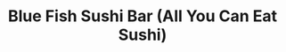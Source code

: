 ---
layout: place
title: "Blue Fish Sushi Bar (All You Can Eat Sushi)"
permalink: /utah/south-jordan/blue-fish-sushi-bar-all-you-can-eat-sushi.html
stateAbbr: UT
stateName: Utah
cityName: South Jordan
seo:
  name: "Blue Fish Sushi Bar (All You Can Eat Sushi)"
  type: Restaurant
  links: https://www.bluefishutah.com/
description: "Blue Fish Sushi Bar (All You Can Eat Sushi) serves delicious sushi in South Jordan, Utah. Try fresh Japanese dishes for a great dining experience. "
place_id: ChIJUwnNgJaFUocR29LYLBIbM3g
photos:
  - name: >-
      places/ChIJUwnNgJaFUocR29LYLBIbM3g/photos/AeeoHcJkD_PvYhNqu4HD5aIYxH9lBM7qGkl7CplXN9GLi-RWL3Fu85w-ycyo_2pLv7ufFCmr9nEnbcQDdI-tw-uNSNKWzftd8IFcHi33pUZ797JBSxudX988uTSFMUbMCh6LjkEOqyyXCbx0vG9Scnb_pI6ZPDuFxZrMJ_QxaZs7X261qc3N1Uv7ULbXj5-4a8DrV-rAoMK1Db5CMpf4gN8EcDP3UqqDjRI3AREBW2Fnvv2rkv-yllUelTWrHhDhXXPI7L8D3smlc3DqHljEOQ91XLWgLUJQed73S7NyPbEInI0DRQ
    widthPx: 1179
    heightPx: 765
    authorAttributions:
      - displayName: Blue Fish Sushi Bar
        uri: https://maps.google.com/maps/contrib/117750466341683883189
        photoUri: >-
          https://lh3.googleusercontent.com/a/ACg8ocL3qJRgKOcsNJ_TDROIhbphWi3KiUMUZb41TgfEEqX76aojpg=s100-p-k-no-mo
    flagContentUri: >-
      https://www.google.com/local/imagery/report/?cb_client=maps_api_places.places_api&image_key=!1e10!2sAF1QipP3YlL2xbVfztc6OaqyNAaupyKiJ5vrjyyOqbGd&hl=en-US
    googleMapsUri: >-
      https://www.google.com/maps/place//data=!3m4!1e2!3m2!1sAF1QipP3YlL2xbVfztc6OaqyNAaupyKiJ5vrjyyOqbGd!2e10!4m2!3m1!1s0x8752859680cd0953:0x78331b122cd8d2db
  - name: >-
      places/ChIJUwnNgJaFUocR29LYLBIbM3g/photos/AeeoHcKSiNADFQhhqw4KHJxWXgIExGVOPNJKfGMVDmhCeUPlYmZrTnV_xUocc-NNgXCixMcixmIYFOI8I0clxWZn51CkuLm1akMZCjMbbU4fKeTQ6USrvmd-gal2nbyBEuAM1976cYQbveIDvZJLpwAoHlxF84wYaBlUlbl-7Sq6RMZsYLt9gZT4OK8Y5TyBoM5t0T3OfY31_px4y3NvAmVgPLCr_vIndpYc8sEWovIZgZ3e5fT99JZyXEKgCLK3mYdqMB0jCY7ftEiqI5TnCsx53BNzhkGMjqx86niw6MFdEcfYeQ
    widthPx: 4800
    heightPx: 3200
    authorAttributions:
      - displayName: Blue Fish Sushi Bar
        uri: https://maps.google.com/maps/contrib/117750466341683883189
        photoUri: >-
          https://lh3.googleusercontent.com/a/ACg8ocL3qJRgKOcsNJ_TDROIhbphWi3KiUMUZb41TgfEEqX76aojpg=s100-p-k-no-mo
    flagContentUri: >-
      https://www.google.com/local/imagery/report/?cb_client=maps_api_places.places_api&image_key=!1e10!2sAF1QipPqTYhqj4aQCANpDB_abV6fobKGIbStAHZl5kgh&hl=en-US
    googleMapsUri: >-
      https://www.google.com/maps/place//data=!3m4!1e2!3m2!1sAF1QipPqTYhqj4aQCANpDB_abV6fobKGIbStAHZl5kgh!2e10!4m2!3m1!1s0x8752859680cd0953:0x78331b122cd8d2db
  - name: >-
      places/ChIJUwnNgJaFUocR29LYLBIbM3g/photos/AeeoHcJKvxDQ11SvP10FCpxA5C8hBUUKoy798ixovlaEoUvwPob3_bXl0GkHv7ks3v-1u-GoC8iHNwm5oDpLl1KnQB038tk0eh8NYYSzoU0XRt2uxhbLNaEHjizq8WPTecLGyLxF5RohGwXysOrk3TGQKf47-zQDNnq35pPuLJElhH5yZv3DU2BRhUQKccN_bFAi6qipOIdycRHm7cyTgigaevgUBLcGaxAldBjBT2v19U-qcQWcyEYZz3wJOkIWpog1ptHn2TxB1n1qVd3wbzfOVhPSk7NmOhP9_7_eFvjdfmnZ1g
    widthPx: 3600
    heightPx: 4800
    authorAttributions:
      - displayName: Blue Fish Sushi Bar
        uri: https://maps.google.com/maps/contrib/117750466341683883189
        photoUri: >-
          https://lh3.googleusercontent.com/a/ACg8ocL3qJRgKOcsNJ_TDROIhbphWi3KiUMUZb41TgfEEqX76aojpg=s100-p-k-no-mo
    flagContentUri: >-
      https://www.google.com/local/imagery/report/?cb_client=maps_api_places.places_api&image_key=!1e10!2sAF1QipNryW_kZ_BVUy0ZWduzL_HIHW-Jr5fC0_Erhkw4&hl=en-US
    googleMapsUri: >-
      https://www.google.com/maps/place//data=!3m4!1e2!3m2!1sAF1QipNryW_kZ_BVUy0ZWduzL_HIHW-Jr5fC0_Erhkw4!2e10!4m2!3m1!1s0x8752859680cd0953:0x78331b122cd8d2db
  - name: >-
      places/ChIJUwnNgJaFUocR29LYLBIbM3g/photos/AeeoHcIPhnEEZyRARpLP0ajlqc9JV_vJXVnXBQ5CgO7A6XPZIxsWUpR0aQ4SmsQRZXSu139i_xH_q5a8NBwrySv-dYLg9WyGppl1WYCWYRdKwSepvXVV0vj_DqktemZYOxQl6d-VKdQ8XkW1ee0nkVIL5I4NqMH2U8G1-KJbdIp6ineg1kbaGGJ8whRTjc1aJVRw78MXo4nKgNJ6TgwEnx1gmfsho68TXsT9tFyALy637xxLrDX0MT4V7611aYzHK5dMJd65FbyOTgK7WGVc6U6T1uzMxhetxv6IBCgWDDXHyp6Siw
    widthPx: 1179
    heightPx: 1448
    authorAttributions:
      - displayName: Blue Fish Sushi Bar
        uri: https://maps.google.com/maps/contrib/117750466341683883189
        photoUri: >-
          https://lh3.googleusercontent.com/a/ACg8ocL3qJRgKOcsNJ_TDROIhbphWi3KiUMUZb41TgfEEqX76aojpg=s100-p-k-no-mo
    flagContentUri: >-
      https://www.google.com/local/imagery/report/?cb_client=maps_api_places.places_api&image_key=!1e10!2sAF1QipOwiF35_4FdssSJZZ82syc1d6aAX-P5iQc3QQig&hl=en-US
    googleMapsUri: >-
      https://www.google.com/maps/place//data=!3m4!1e2!3m2!1sAF1QipOwiF35_4FdssSJZZ82syc1d6aAX-P5iQc3QQig!2e10!4m2!3m1!1s0x8752859680cd0953:0x78331b122cd8d2db
  - name: >-
      places/ChIJUwnNgJaFUocR29LYLBIbM3g/photos/AeeoHcKA2tXXjWx3AKmH0G6QwzbaVsi9Q_-xSS2kB9chWgO-j-NL086jkmOyUx0kG14LSdjRQypcTnhludsdHxZiH8gYVrAUcOpYhq9SFVbq9kHC-fYdN4FSVyt5JCNQVwZNUULKQZmF1BO_SpncQsCK7MkD5EqoLduclM9yAMZQQ4BMue1H111RX5CPU8YpWM35L4EnJopKpEZcPKwIRo0uzk8YpuqtmrTRgcRgHhvpJDInPd2MSilsuuWJ8wlU0RgjnGgog9D_2_m1ZtWWnUDQH5979KEtlGfciP6EWkd3KayDY-ct5cL5tZFnVpaXCW01epI7pUZ_luHQPDEwyq6IJYSiD4oXuXkg53iP8Is-fhgYD23QdPAV9MxkWrX5Q14XRP1M_807UC50mZqsBpX5yLTlJG-aVJP_EPEUdzrtX5Xz2A
    widthPx: 2881
    heightPx: 2161
    authorAttributions:
      - displayName: Jen S
        uri: https://maps.google.com/maps/contrib/101625400834507421978
        photoUri: >-
          https://lh3.googleusercontent.com/a-/ALV-UjW8tKPzR1kMtEqlKW2bVK1AjYb9rIJEvQAlOpAu66YgrsmnjVYe=s100-p-k-no-mo
    flagContentUri: >-
      https://www.google.com/local/imagery/report/?cb_client=maps_api_places.places_api&image_key=!1e10!2sCIHM0ogKEICAgMDI0Y67fA&hl=en-US
    googleMapsUri: >-
      https://www.google.com/maps/place//data=!3m4!1e2!3m2!1sCIHM0ogKEICAgMDI0Y67fA!2e10!4m2!3m1!1s0x8752859680cd0953:0x78331b122cd8d2db
  - name: >-
      places/ChIJUwnNgJaFUocR29LYLBIbM3g/photos/AeeoHcKmh9QOCmmVmfSIsEVyvwm-6owqbYjXkZJ0HRe5ncUfUh5PaCWlq7RtPosnPBvd3A5UHX8S18xbEcxQwNpeSGM52r5T5lYwBxa2Dti-n9ijZW9dQ28D8R1nIbHkSX7a9xkpMgfm8OyhmDM7WenAeIqkkP1nFdXScS0dkjIh4cg8u0rm1_6t15QRtthjNUtgAOkJ11DsUk7vw2kwqphMoMn6w3_53nrXk9rfxM2PqqaAkUJHG4Lp04iTfzzijoey92g1VUbLRJo4jYTfTI72noCZtbAKXSoxxIN-dhRnfhgwqDt24IJiszJujSNf55Zk-FJrPK4kViALFXHxKoBXvFUCjqX7st20qfEKcHTG2u8bufaG2Vqh5Rqg4Y-2nVLe0vBRUYezxZ8Hah5tfzwJOklVhXJsQfElUNsWyUOtCDSPJEEY
    widthPx: 4032
    heightPx: 3024
    authorAttributions:
      - displayName: Jen S
        uri: https://maps.google.com/maps/contrib/101625400834507421978
        photoUri: >-
          https://lh3.googleusercontent.com/a-/ALV-UjW8tKPzR1kMtEqlKW2bVK1AjYb9rIJEvQAlOpAu66YgrsmnjVYe=s100-p-k-no-mo
    flagContentUri: >-
      https://www.google.com/local/imagery/report/?cb_client=maps_api_places.places_api&image_key=!1e10!2sCIHM0ogKEICAgMDI0a7nhgE&hl=en-US
    googleMapsUri: >-
      https://www.google.com/maps/place//data=!3m4!1e2!3m2!1sCIHM0ogKEICAgMDI0a7nhgE!2e10!4m2!3m1!1s0x8752859680cd0953:0x78331b122cd8d2db
  - name: >-
      places/ChIJUwnNgJaFUocR29LYLBIbM3g/photos/AeeoHcJIHhUWV8HQobQXKwo1RYpm34TVY7LWMhv3SHSinBxtUUTbySbEi4ZbEXX22cSGmTZrM4xJyi8rDMc0PkPBZ64wNYKzSYUHc_7n4w2O2HdmIVhXX5Tp9OLFqkEzDmTIC5G5oIltjuQ6xnY8Zdymi_qbvs7ZydzPDGIfhcQyaKDyYQUXJJhYwOMx0KF636YRJNsGhw7_ZE04VMFR8y9Df1SbDbRM44ScsYrnjCvwec0q8-z3VcciSzh4qXD91d4qzrazD8m52qpz4waMkE0sfYF9Bh0QiGX-PQ2-KTICko5Nd1YFZzuKdj6YpnLtgmjfxufuHDbBedUOGrjz8xd6FjxFxBN_-m6cOBYXtkfg_fIfMvNvX02VcBY-Wfy5x_Z9QDY2KbQ-AWHos4ZB0g-iDoNwLjZWNQPtHoY7rPLse_b7RWU
    widthPx: 4032
    heightPx: 3024
    authorAttributions:
      - displayName: Brett Thompson
        uri: https://maps.google.com/maps/contrib/109280084743998440665
        photoUri: >-
          https://lh3.googleusercontent.com/a-/ALV-UjVkO97vbrjjDjhy_93zjOLJHC8PLnsnTtkIK98s2SSJRdAIParL=s100-p-k-no-mo
    flagContentUri: >-
      https://www.google.com/local/imagery/report/?cb_client=maps_api_places.places_api&image_key=!1e10!2sCIHM0ogKEICAgIC_nL-5sAE&hl=en-US
    googleMapsUri: >-
      https://www.google.com/maps/place//data=!3m4!1e2!3m2!1sCIHM0ogKEICAgIC_nL-5sAE!2e10!4m2!3m1!1s0x8752859680cd0953:0x78331b122cd8d2db
  - name: >-
      places/ChIJUwnNgJaFUocR29LYLBIbM3g/photos/AeeoHcLs4Bo-Dsbl9cnFLaaQmmrp7UVeH6Wm1a-avV1WcO-Kvzi4jOPW8ze8Txb6dgz5w5Ea8hXWXBawvSdC5cPRRlnXbDWN5CUKpFQQyDudxzDtR3e7AiG8vMj6FSLz425a1T8ThVatG027KIYVIdZbFDAyVNrTpUE5-0MX-pqxAPQ0GJY5wF4ZffAL2B2_DIzal7WY5xExh0UnAbY9Ug_HuquKpyiBKk-vSnDoT5U6GVuLb_NR2WxwtV5s0pPs-OLW15od75hRfgaOaHKUUXi2ham-7PHUcYJvE88aHqHrfJkm2EPPIZppJW9J0-CFWRyv4QzeMEWdrMH7syxiLWYQkdxPSalLl1101felEdyeos_nT1ssTvmX39MxU4HiaBwd9okO9-6D-mjHlekIeOyQoZ_5CHfMAryAx69xPjTh0aKLRMk
    widthPx: 2936
    heightPx: 3608
    authorAttributions:
      - displayName: Dav Wink
        uri: https://maps.google.com/maps/contrib/104110618702925827601
        photoUri: >-
          https://lh3.googleusercontent.com/a-/ALV-UjVLH5-G6OXwM1nPvXL5HPoIUOZsg6RSdPa4HGKBo92o-mtbi7vj2w=s100-p-k-no-mo
    flagContentUri: >-
      https://www.google.com/local/imagery/report/?cb_client=maps_api_places.places_api&image_key=!1e10!2sCIHM0ogKEICAgICD6v2omwE&hl=en-US
    googleMapsUri: >-
      https://www.google.com/maps/place//data=!3m4!1e2!3m2!1sCIHM0ogKEICAgICD6v2omwE!2e10!4m2!3m1!1s0x8752859680cd0953:0x78331b122cd8d2db
  - name: >-
      places/ChIJUwnNgJaFUocR29LYLBIbM3g/photos/AeeoHcIDvgyswB_bx4aM0Yvl1p61E-igF7md-fJnNnpbuU1BV9uITQEJ3shPK8j41uCIxBmhiLHbqFYkuPLBjDwlaDbaAMhFrjXc4skYGgcr-RQwENASig4MEMQEvjRFgMgprRoR-b59sBiZ1aA3U7dVZp06FrFw1whGD9VbYKg_v1Blq-d3Vu6M-pCS2kK7eF5HvoxelY8vH--R93l4oT9Dap7T0siBVmXGk1nqaUSRZ_sWwomNs0tkKGdRjqN56p27RXRaW5EoptPPiF-DV3d62ujnpTho3oPWKw9uTU5yNhHQLg
    widthPx: 1179
    heightPx: 1415
    authorAttributions:
      - displayName: Blue Fish Sushi Bar
        uri: https://maps.google.com/maps/contrib/117750466341683883189
        photoUri: >-
          https://lh3.googleusercontent.com/a/ACg8ocL3qJRgKOcsNJ_TDROIhbphWi3KiUMUZb41TgfEEqX76aojpg=s100-p-k-no-mo
    flagContentUri: >-
      https://www.google.com/local/imagery/report/?cb_client=maps_api_places.places_api&image_key=!1e10!2sAF1QipOw81ZvlnK-eVsHeAqSrp-ccpTMUOSy07-0WKEt&hl=en-US
    googleMapsUri: >-
      https://www.google.com/maps/place//data=!3m4!1e2!3m2!1sAF1QipOw81ZvlnK-eVsHeAqSrp-ccpTMUOSy07-0WKEt!2e10!4m2!3m1!1s0x8752859680cd0953:0x78331b122cd8d2db
  - name: >-
      places/ChIJUwnNgJaFUocR29LYLBIbM3g/photos/AeeoHcISn6pPJOk42wMADJxUgqlSoDAA7j5TdMvC939PTbJokOiT-Mc9b9kJpeC83Ud-pc2m5G0zQgjMm5ZOCwxe6bme9dWRos4xKhwa7kXAT25b1ZUBbgTjEwnNIBXMQ7968c_cK7srpYxmRw7S3tBOquCdran2werM2cvwLHC9mNwL0JICELgzGiv11senelJZrBWkfkrlVVreE_EgumeJIOC8WDPNsoK_Y1q_PRVUsSfX4nEcUpAEXVGsR-z-tncB_X5mNsAlRMOAxQSBiy4NRxegnHcFth3ykHl2YBltDHvvPw
    widthPx: 3600
    heightPx: 4800
    authorAttributions:
      - displayName: Blue Fish Sushi Bar
        uri: https://maps.google.com/maps/contrib/117750466341683883189
        photoUri: >-
          https://lh3.googleusercontent.com/a/ACg8ocL3qJRgKOcsNJ_TDROIhbphWi3KiUMUZb41TgfEEqX76aojpg=s100-p-k-no-mo
    flagContentUri: >-
      https://www.google.com/local/imagery/report/?cb_client=maps_api_places.places_api&image_key=!1e10!2sAF1QipN8YA-NWahMGiBbM6fe-fgopVA9eO3S394CLd6C&hl=en-US
    googleMapsUri: >-
      https://www.google.com/maps/place//data=!3m4!1e2!3m2!1sAF1QipN8YA-NWahMGiBbM6fe-fgopVA9eO3S394CLd6C!2e10!4m2!3m1!1s0x8752859680cd0953:0x78331b122cd8d2db
address: '11587 District Dr #100, South Jordan, UT 84095, USA'
street: '11587 District Dr #100'
city: South Jordan
state: UT
zip: '84095'
country: USA
neighborhood: null
latitude: '40.540597'
longitude: '-111.980433'
accessibility_options:
  wheelchairAccessibleParking: true
  wheelchairAccessibleEntrance: true
  wheelchairAccessibleRestroom: true
  wheelchairAccessibleSeating: true
business_status: OPERATIONAL
name: Blue Fish Sushi Bar (All You Can Eat Sushi)
google_maps_links:
  directionsUri: >-
    https://www.google.com/maps/dir//''/data=!4m7!4m6!1m1!4e2!1m2!1m1!1s0x8752859680cd0953:0x78331b122cd8d2db!3e0
  placeUri: https://maps.google.com/?cid=8661296273239364315
  writeAReviewUri: >-
    https://www.google.com/maps/place//data=!4m3!3m2!1s0x8752859680cd0953:0x78331b122cd8d2db!12e1
  reviewsUri: >-
    https://www.google.com/maps/place//data=!4m4!3m3!1s0x8752859680cd0953:0x78331b122cd8d2db!9m1!1b1
  photosUri: >-
    https://www.google.com/maps/place//data=!4m3!3m2!1s0x8752859680cd0953:0x78331b122cd8d2db!10e5
primary_type: Sushi Restaurant
opening_hours:
  regular:
    - 'Monday: 11:30 AM – 2:00 PM, 5:00 – 8:30 PM'
    - 'Tuesday: 11:30 AM – 2:00 PM, 5:00 – 8:30 PM'
    - 'Wednesday: 11:30 AM – 2:00 PM, 5:00 – 8:30 PM'
    - 'Thursday: 11:30 AM – 2:00 PM, 5:00 – 8:30 PM'
    - 'Friday: 11:30 AM – 9:00 PM'
    - 'Saturday: 11:30 AM – 9:00 PM'
    - 'Sunday: 12:00 – 7:30 PM'
  current:
    - 'Monday: 11:30 AM – 2:00 PM, 5:00 – 8:30 PM'
    - 'Tuesday: 11:30 AM – 2:00 PM, 5:00 – 8:30 PM'
    - 'Wednesday: 11:30 AM – 2:00 PM, 5:00 – 8:30 PM'
    - 'Thursday: 11:30 AM – 2:00 PM, 5:00 – 8:30 PM'
    - 'Friday: 11:30 AM – 9:00 PM'
    - 'Saturday: 11:30 AM – 9:00 PM'
    - 'Sunday: 12:00 – 7:30 PM'
secondary_opening_hours:
  regular:
    weekdayDescriptions: null
    type: null
  current:
    weekdayDescriptions: null
    type: null
phone: (801) 727-1912
price_level: PRICE_LEVEL_MODERATE
price_range: null
rating: '4.4'
rating_count: 0
website: https://www.bluefishutah.com/
reviews: null
parking_options: null
payment_options: null
allow_dogs: null
curbside_pickup: null
delivery: null
dine_in: null
good_for_children: null
good_for_groups: null
good_for_sports: null
live_music: null
menu_for_children: null
outdoor_seating: null
reservable: null
restroom: null
serves_beer: null
serves_breakfast: null
serves_brunch: null
serves_cocktails: null
serves_coffee: null
serves_dinner: null
serves_dessert: null
serves_lunch: null
serves_vegetarian_food: null
serves_wine: null
takeout: null
update_category: essentials
summary: null

---
